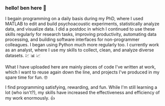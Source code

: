 ### hello! ben here :wave:	

I begain programming on a daily basis during my PhD, where I used MATLAB to edit and build psychoacoustic experiments, statistically analyze data, and visualize data. I did a postdoc in which I continued to use these skills regularly for research tasks, improving productivity, automating data processing, and building software interfaces for non-programmer colleagues. I began using Python much more regularly too. I currently work as an analyst, where I use my skills to collect, clean, and analyze diverse datasets. :chart: :bar_chart: :chart_with_upwards_trend:

What I have uploaded here are mainly pieces of code I've written at work, which I want to reuse again down the line, and projects I've produced in my spare time for fun. :nerd_face:

I find programming satisfying, rewarding, and fun. While I'm still learning a lot (who isn't?), my skills have increased the effectiveness and efficiency of my work enormously. :+1:
